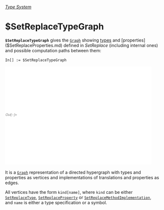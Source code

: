 ###### [Type System](README.md)

# $SetReplaceTypeGraph

**`$SetReplaceTypeGraph`** gives the [`Graph`](https://reference.wolfram.com/language/ref/Graph.html) showing
[types]($SetReplaceTypes.md) and [properties]($SetReplaceProperties.md) defined in *SetReplace* (including internal
ones) and possible computation paths between them:

```wl
In[] := $SetReplaceTypeGraph
```

<img src="/Documentation/Images/$SetReplaceTypeGraph.png" width="478.2">

It is a [`Graph`](https://reference.wolfram.com/language/ref/Graph.html) representation of a directed hypergraph with
types and properties as vertices and implementations of translations and properties as edges.

All vertices have the form `kind[name]`, where `kind` can be either [`SetReplaceType`](SetReplaceType.md),
[`SetReplaceProperty`](SetReplaceProperty.md) or [`SetReplaceMethodImplementation`](SetReplaceMethodImplementation.md),
and `name` is either a type specification or a symbol.
